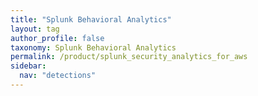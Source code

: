 ```yaml
---
title: "Splunk Behavioral Analytics"
layout: tag
author_profile: false
taxonomy: Splunk Behavioral Analytics
permalink: /product/splunk_security_analytics_for_aws
sidebar:
  nav: "detections"
---
```

